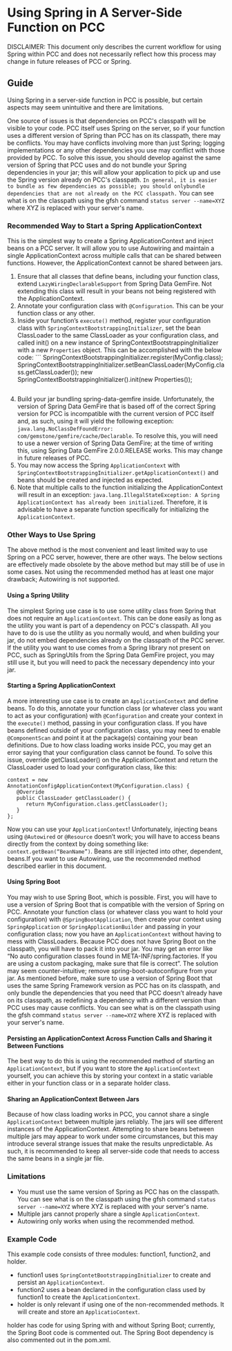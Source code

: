 # Using Spring in A Server-Side Function on PCC

DISCLAIMER: This document only describes the current workflow for using Spring within PCC and does not necessarily
reflect how this process may change in future releases of PCC or Spring.

## Guide

Using Spring in a server-side function in PCC is possible, but certain aspects may seem unintuitive and there are limitations. 

One source of issues is that dependencies on PCC's classpath will be visible to your code. PCC itself uses Spring on the
server, so if your function uses a different version of Spring than PCC has on its classpath, there may be conflicts.
You may have conflicts involving more than just Spring; logging implementations or any other dependencies you use may
conflict with those provided by PCC. To solve this issue, you should develop against the same version of Spring that PCC
uses and do not bundle your Spring dependencies in your jar; this will allow your application to pick up and use the
Spring version already on PCC's classpath. `In general, it is easier to bundle as few dependencies as possible; you
should onlybundle dependencies that are not already on the PCC classpath.` You can see what is on the classpath using
the gfsh command `status server --name=XYZ` where XYZ is replaced with your server's name.

### Recommended Way to Start a Spring ApplicationContext

This is the simplest way to create a Spring ApplicationContext and inject beans on a PCC server. It will allow you to
use Autowiring and maintain a single ApplicationContext across multiple calls that can be shared between functions.
However, the ApplicationContext cannot be shared between jars.
1.	Ensure that all classes that define beans, including your function class, extend `LazyWiringDeclarableSupport` from
Spring Data GemFire. Not extending this class will result in your beans not being registered with the ApplicationContext. 
2.	Annotate your configuration class with `@Configuration`. This can be your function class or any other.
3.	Inside your function’s `execute()` method, register your configuration class with
`SpringContextBootstrappingInitializer`, set the bean ClassLoader to the same ClassLoader as your configuration class,
and called init() on a new instance of SpringContextBootstrappingInitializer with a new `Properties` object. This can be
accomplished with the below code:
        ```
        SpringContextBootstrappingInitializer.register(MyConfig.class);
        SpringContextBootstrappingInitializer.setBeanClassLoader(MyConfig.class.getClassLoader());
        new SpringContextBootstrappingInitializer().init(new Properties()); 
      ```
4.	Build your jar bundling spring-data-gemfire inside. Unfortunately, the version of Spring Data GemFire that is based
off of the correct Spring version for PCC is incompatible with the current version of PCC itself and, as such, using it
will yield the following exception: `java.lang.NoClassDefFoundError: com/gemstone/gemfire/cache/Declarable`. To resolve
this, you will need to use a newer version of Spring Data GemFire; at the time of writing this, using Spring Data
GemFire 2.0.0.RELEASE works. This may change in future releases of PCC.
5.	You may now access the Spring `ApplicationContext` with `SpringContextBootstrappingInitializer.getApplicationContext()`
and beans should be created and injected as expected.
6.	Note that multiple calls to the function initializing the ApplicationContext will result in an exception:
`java.lang.IllegalStateException: A Spring ApplicationContext has already been initialized`. Therefore, it is advisable
to have a separate function specifically for initializing the `ApplicationContext`.

### Other Ways to Use Spring

The above method is the most convenient and least limited way to use Spring on a PCC server, however, there are other
ways. The below sections are effectively made obsolete by the above method but may still be of use in some cases. Not
using the recommended method has at least one major drawback; Autowiring is not supported. 

#### Using a Spring Utility

The simplest Spring use case is to use some utility class from Spring that does not require an `ApplicationContext`.
This can be done easily as long as the utility you want is part of a dependency on PCC's classpath. All you have to do is
use the utility as you normally would, and when building your jar, do not embed dependencies already on the classpath of
the PCC server. If the utility you want to use comes from a Spring library not present on PCC, such as SpringUtils from
the Spring Data GemFire project, you may still use it, but you will need to pack the necessary dependency into your jar.

#### Starting a Spring ApplicationContext

A more interesting use case is to create an `ApplicationContext` and define beans. To do this, annotate your function
class (or whatever class you want to act as your configuration) with `@Configuration` and create your context in the
`execute()` method, passing in your configuration class. If you have beans defined outside of your configuration class,
you may need to enable `@ComponentScan` and point it at the package(s) containing your bean definitions. Due to how
class loading works inside PCC, you may get an error saying that your configuration class cannot be found. To solve
this issue, override getClassLoader() on the ApplicationContext and return the ClassLoader used to load your
configuration class, like this:
```
context = new AnnotationConfigApplicationContext(MyConfiguration.class) {
   @Override
   public ClassLoader getClassLoader() {
      return MyConfiguration.class.getClassLoader();
   }
};
```
Now you can use your `ApplicationContext`! Unfortunately, injecting beans using `@Autowired` or `@Resource` doesn’t
work; you will have to access beans directly from the context by doing something like: `context.getBean(“BeanName”)`.
Beans are still injected into other, dependent, beans.If you want to use Autowiring, use the recommended method
described earlier in this document.

#### Using Spring Boot

You may wish to use Spring Boot, which is possible. First, you will have to use a version of Spring Boot that is
compatible with the version of Spring on PCC. Annotate your function class (or whatever class you want to hold your
configuration) with `@SpringBootApplication`, then create your context using `SpringApplication` or
`SpringApplicationBuilder` and passing in your configuration class; now you have an `ApplicationContext` without
having to mess with ClassLoaders. Because PCC does not have Spring Boot on the classpath, you will have to pack it into
your jar. You may get an error like “No auto configuration classes found in META-INF/spring.factories. If you are using
a custom packaging, make sure that file is correct”. The solution may seem counter-intuitive; remove
spring-boot-autoconfigure from your jar. As mentioned before, make sure to use a version of Spring Boot that uses the
same Spring Framework version as PCC has on its classpath, and only bundle the dependencies that you need that PCC
doesn’t already have on its classpath, as redefining a dependency with a different version than PCC uses may cause
conflicts. You can see what is on the classpath using the gfsh command `status server --name=XYZ` where XYZ is replaced
with your server's name.

#### Persisting an ApplicationContext Across Function Calls and Sharing it Between Functions

The best way to do this is using the recommended method of starting an `ApplicationContext`, but if you want to store
the `ApplicationContext` yourself, you can achieve this by storing your context in a static variable either in your
function class or in a separate holder class.

#### Sharing an ApplicationContext Between Jars

Because of how class loading works in PCC, you cannot share a single `ApplicationContext` between multiple jars reliably.
The jars will see different instances of the ApplicationContext. Attempting to share beans between multiple jars may
appear to work under some circumstances, but this may introduce several strange issues that make the results unpredictable.
As such, it is recommended to keep all server-side code that needs to access the same beans in a single jar file.

### Limitations

*	You must use the same version of Spring as PCC has on the classpath. You can see what is on the classpath using the
gfsh command `status server --name=XYZ` where XYZ is replaced with your server's name.
*	Multiple jars cannot properly share a single `ApplicationContext`.
*	Autowiring only works when using the recommended method.

### Example Code

This example code consists of three modules: function1, function2, and holder.

* function1 uses `SpringContetBootstrappingInitializer` to create and persist an `ApplicationContext`. 
* function2 uses a bean declared in the configuration class used by function1 to create the `ApplicationContext`.
* holder is only relevant if using one of the non-recommended methods. It will create and store an `ApplicatioContext`.

holder has code for using Spring with and without Spring Boot; currently, the Spring Boot code is commented out. The
Spring Boot dependency is also commented out in the pom.xml.
 
